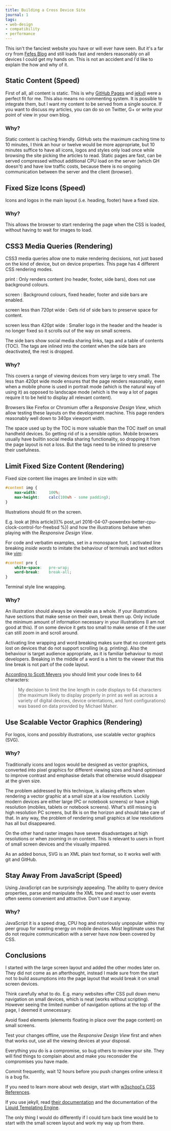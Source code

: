 ```yaml
---
title: Building a Cross Device Site
journal: 1
tags:
- web-design
- compatibility
- performance
---
```


This isn't the fanciest website you have or will ever have seen. But
it's a far cry from [Fefes Blog](https://blog.fefe.de) and still loads
fast and renders reasonably on all devices I could get my hands on.
This is not an accident and I'd like to explain the how and why of
it.

Static Content (Speed)
----------------------

First of all, all content is static. This is why
[GitHub Pages](https://help.github.com/articles/what-is-github-pages/)
and [jekyll](https://jekyllrb.com/) were a perfect fit for me. This
also means no commenting system. It is possible to integrate them,
but I want my content to be served from a single source. If you want
to discuss my articles, you can do so on Twitter, G+ or write your
point of view in your own blog.

### Why?

Static content is caching friendly. GitHub sets the maximum caching
time to 10 minutes, I think an hour or twelve would be more appropriate,
but 10 minutes suffice to have all icons, logos and styles only load
once while browsing the site picking the articles to read. Static
pages are fast, can be served compressed without additional CPU load
on the server (which GH doesn't) and have low traffic costs, because
there is no ongoing communication between the server and the client
(browser).

Fixed Size Icons (Speed)
------------------------

Icons and logos in the main layout (i.e. heading, footer) have a fixed
size.

### Why?

This allows the browser to start rendering the page when the CSS is
loaded, without having to wait for images to load.

CSS3 Media Queries (Rendering)
------------------------------

CSS3 media queries allow one to make rendering decisions, not just
based on the kind of device, but on device properties. This page has
4 different CSS rendering modes.

print
: Only renders content (no header, footer, side bars), does not use
  background colours.

screen
: Background colours, fixed header, footer and side bars are enabled.

screen less than 720pt wide
: Gets rid of side bars to preserve space for content.

screen less than 420pt wide
: Smaller logo in the header and the header is no longer fixed so
  it scrolls out of the way on small screens.

The side bars show social media sharing links, tags and a table of
contents (TOC). The tags are inlined into the content when the side
bars are deactivated, the rest is dropped.

### Why?

This covers a range of viewing devices from very large to very small.
The less than 420pt wide mode ensures that the page renders reasonably,
even when a mobile phone is used in portrait mode (which is the natural
way of using it) as opposed to landscape mode (which is the way a
lot of pages require it to be held to display all relevant content).

Browsers like Firefox or Chromium offer a *Responsive Design View*,
which allow testing these layouts on the development machine. This
page renders reasonably well down to 340px viewport width.

The space used up by the TOC is more valuable than the TOC itself
on small handheld devices. So getting rid of is a sensible option.
Mobile browsers usually have builtin social media sharing functionality,
so dropping it from the page layout is not a loss.
But the tags need to be inlined to preserve their usefulness.

Limit Fixed Size Content (Rendering)
------------------------------------

Fixed size content like images are limited in size with:

~~~ css
#content img {
	max-width:     100%;
	max-height:    calc(100vh - some padding);
}
~~~
Illustrations should fit on the screen.

E.g. look at
[this article]({% post_url 2016-04-07-powerdxx-better-cpu-clock-control-for-freebsd %})
and how the illustrations behave when playing with the *Responsive
Design View*.

For code and verbatim examples, set in a monospace font, I activated
line breaking *inside words* to imitate the behaviour of terminals
and text editors like [vim](http://www.vim.org/):

~~~ css
#content pre {
	white-space:   pre-wrap;
	word-break:    break-all;
}
~~~
Terminal style line wrapping.

### Why?

An illustration should always be viewable as a whole. If your illustrations
have sections that make sense on their own, break them up. Only include
the minimum amount of information necessary in your illustrations
(I am not good at this). If on some device it gets too small to make
sense of it the user can still zoom in and scroll around.

Activating line wrapping and word breaking makes sure that no content
gets lost on devices that do not support scrolling (e.g. printing).
Also the behaviour is target audience appropriate, as it is familiar
behaviour to most developers. Breaking in the middle of a word is a
hint to the viewer that this line break is not part of the code layout.

[According to Scott Meyers](https://library.oreilly.com/book/0636920033707/effective-modern-c/8.xhtml)
you should limit your code lines to 64 characters:

> My decision to limit the line length in code displays to 64 characters
  (the maximum likely to display properly in print as well as across
  a variety of digital devices, device orientations, and font configurations)
  was based on data provided by Michael Maher.

Use Scalable Vector Graphics (Rendering)
----------------------------------------

For logos, icons and possibly illustrations, use scalable vector graphics
(SVG).

### Why?

Traditionally icons and logos would be designed as vector graphics,
converted into pixel graphics for different viewing sizes and hand
optimised to improve contrast and emphasise details that otherwise
would disappear at the given size.

The problem addressed by this technique, is aliasing effects when
rendering a vector graphic at a small size at a low resolution. Luckily
modern devices are either large (PC or notebook screens) or have a
high resolution (mobiles, tablets or notebook screens). What's still
missing is high resolution PC screens, but 8k is on the horizon and
should take care of that. In any way, the problem of rendering small
graphics at low resolutions has all but disappeared.

On the other hand raster images have severe disadvantages at high
resolutions or when zooming in on content. This is relevant to users
in front of small screen devices and the visually impaired.

As an added bonus, SVG is an XML plain text format, so it works well
with git and GitHub.

Stay Away From JavaScript (Speed)
---------------------------------

Using JavaScript can be surprisingly appealing. The ability to query
device properties, parse and manipulate the XML tree and react to
user events often seems convenient and attractive. Don't use it anyway.

### Why?

JavaScript it is a speed drag, CPU hog and notoriously unpopular
within my peer group for wasting energy on mobile devices. Most legitimate
uses that do not require communication with a server have now been
covered by CSS.

Conclusions
-----------

I started with the large screen layout and added the other modes later
on. They did not come as an afterthought, instead I made sure from
the start not to build assumptions into the page layout that would
break it on small screen devices.

Think carefully what to do. E.g. many websites offer CSS pull down
menu navigation on small devices, which is neat (works without scripting).
However seeing the limited number of navigation options at the top
of the page, I deemed it unnecessary.

Avoid fixed elements (elements floating in place over the page content)
on small screens.

Test your changes offline, use the *Responsive Design View* first
and when that works out, use all the viewing devices at your disposal.

Everything you do is a compromise, so bug others to review your site.
They will find things to complain about and make you reconsider the
compromises you have made.

Commit frequently, wait 12 hours before you push changes online unless
it is a bug fix.

If you need to learn more about web design, start with
[w3school's CSS References](http://www.w3schools.com/cssref/).

If you use jekyll, read [their documentation](https://jekyllrb.com/docs/home/)
and the documentation of the
[Liquid Templating Engine](https://shopify.github.io/liquid/).

The only thing I would do differently if I could turn back time would
be to start with the small screen layout and work my way up from
there.
